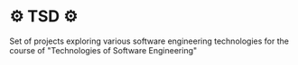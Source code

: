 # ⚙️ TSD ⚙️
Set of projects exploring various software engineering technologies for the course of "Technologies of Software Engineering"
